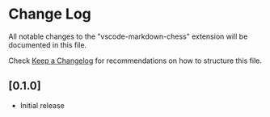 # Change Log

All notable changes to the "vscode-markdown-chess" extension will be documented in this file.

Check [Keep a Changelog](http://keepachangelog.com/) for recommendations on how to structure this file.

## [0.1.0]

- Initial release